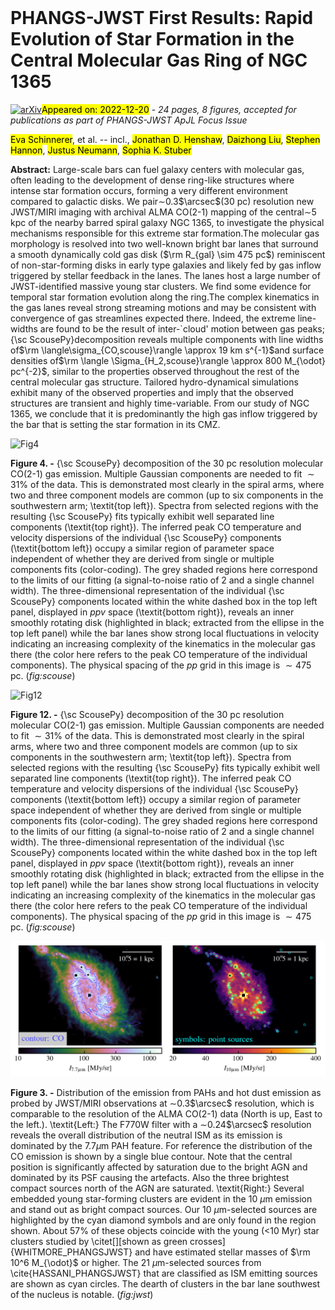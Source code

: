 <div class="macros" style="visibility:hidden;">
$\newcommand{\ensuremath}{}$
$\newcommand{\xspace}{}$
$\newcommand{\object}[1]{\texttt{#1}}$
$\newcommand{\farcs}{{.}''}$
$\newcommand{\farcm}{{.}'}$
$\newcommand{\arcsec}{''}$
$\newcommand{\arcmin}{'}$
$\newcommand{\ion}[2]{#1#2}$
$\newcommand{\textsc}[1]{\textrm{#1}}$
$\newcommand{\hl}[1]{\textrm{#1}}$
$\newcommand{\vdag}{(v)^\dagger}$
$\newcommand$
$\newcommand$
$\newcommand{\comm}[1]{{\color{red} \textbf{#1}}}$
$\newcommand{\Msun}{\mathrm{M}_{\sun}}$
$\newcommand{\fr}[1]{{\color{green} \textbf{#1}}}$
$\newcommand{\vdag}{(v)^\dagger}$
$\newcommand$
$\newcommand$
$\newcommand{\comm}[1]{{\color{red} \textbf{#1}}}$
$\newcommand{\Msun}{\mathrm{M}_{\sun}}$
$\newcommand{\fr}[1]{{\color{green} \textbf{#1}}}$</div>

<div class="macros" style="visibility:hidden;">
$\newcommand{$\ensuremath$}{}$
$\newcommand{$\xspace$}{}$
$\newcommand{$\object$}[1]{\texttt{#1}}$
$\newcommand{$\farcs$}{{.}''}$
$\newcommand{$\farcm$}{{.}'}$
$\newcommand{$\arcsec$}{''}$
$\newcommand{$\arcmin$}{'}$
$\newcommand{$\ion$}[2]{#1#2}$
$\newcommand{$\textsc$}[1]{\textrm{#1}}$
$\newcommand{$\hl$}[1]{\textrm{#1}}$
$\newcommand{$\vdag$}{(v)^\dagger}$
$\newcommand$
$\newcommand$
$\newcommand{$\comm$}[1]{{\color{red} \textbf{#1}}}$
$\newcommand{$\Msun$}{\mathrm{M}_{\sun}}$
$\newcommand{$\fr$}[1]{{\color{green} \textbf{#1}}}$
$\newcommand{$\vdag$}{(v)^\dagger}$
$\newcommand$
$\newcommand$
$\newcommand{$\comm$}[1]{{\color{red} \textbf{#1}}}$
$\newcommand{$\Msun$}{\mathrm{M}_{\sun}}$
$\newcommand{$\fr$}[1]{{\color{green} \textbf{#1}}}$</div>



<div id="title">

# PHANGS-JWST First Results: Rapid Evolution of Star Formation in the Central Molecular Gas Ring of NGC 1365

</div>
<div id="comments">

[![arXiv](https://img.shields.io/badge/arXiv-2212.09168-b31b1b.svg)](https://arxiv.org/abs/2212.09168)<mark>Appeared on: 2022-12-20</mark> - _24 pages, 8 figures, accepted for publications as part of PHANGS-JWST ApJL Focus Issue_

</div>
<div id="authors">

<mark><mark>Eva Schinnerer</mark></mark>, et al. -- incl., <mark><mark>Jonathan D. Henshaw</mark></mark>, <mark><mark>Daizhong Liu</mark></mark>, <mark><mark>Stephen Hannon</mark></mark>, <mark><mark>Justus Neumann</mark></mark>, <mark><mark>Sophia K. Stuber</mark></mark>

</div>
<div id="abstract">

**Abstract:** Large-scale bars can fuel galaxy centers with molecular gas, often leading to the development of dense ring-like structures where intense star formation occurs, forming a very different environment compared to galactic disks. We pair$\sim$0.3$\arcsec$(30 pc) resolution new JWST/MIRI imaging with archival ALMA CO(2-1) mapping of the central$\sim$5 kpc of the nearby barred spiral galaxy NGC 1365, to investigate the physical mechanisms responsible for this extreme star formation.The molecular gas morphology is resolved into two well-known bright bar lanes that surround a smooth dynamically cold gas disk ($\rm R_{gal} \sim 475 pc$) reminiscent of non-star-forming disks in early type galaxies and likely fed by gas inflow triggered by stellar feedback in the lanes. The lanes host a large number of JWST-identified massive young star clusters. We find some evidence for temporal star formation evolution along the ring.The complex kinematics in the gas lanes reveal strong streaming motions and may be consistent with convergence of gas streamlines expected there. Indeed, the extreme line-widths are found to be the result of inter-`cloud' motion between gas peaks;{\sc ScousePy}decomposition reveals multiple components with line widths of$\rm \langle\sigma_{CO,scouse}\rangle \approx 19 km s^{-1}$and surface densities of$\rm \langle \Sigma_{H_2,scouse}\rangle \approx  800 M_{\odot} pc^{-2}$, similar to the properties observed throughout the rest of the central molecular gas structure.  Tailored hydro-dynamical simulations exhibit many of the observed properties and imply that the observed structures are transient and highly time-variable.  From our study of NGC 1365, we conclude that it is predominantly the high gas inflow triggered by the bar that is setting the star formation in its CMZ.

</div>

<div id="div_fig1">

<img src="tmp_2212.09168/./figures/scouse2x2.png" alt="Fig4" width="100%"/>

**Figure 4. -** {\sc ScousePy} decomposition of the 30 pc resolution molecular CO(2-1) gas emission. Multiple Gaussian components are needed to fit $\sim31\%$ of the data. This is demonstrated most clearly in the spiral arms, where two and three component models are common (up to six components in the southwestern arm; \textit{top left}). Spectra from selected regions with the resulting {\sc ScousePy} fits typically exhibit well separated line components (\textit{top right}). The inferred peak CO temperature and velocity dispersions of the individual {\sc ScousePy} components (\textit{bottom left}) occupy a similar region of parameter space independent of whether they are derived from single or multiple components fits (color-coding). The grey shaded regions here correspond to the limits of our fitting (a signal-to-noise ratio of 2 and a single channel width).
    The three-dimensional representation of the individual {\sc ScousePy} components located within the white dashed box in the top left panel, displayed in $ppv$ space (\textit{bottom right}), reveals an inner smoothly rotating disk (highlighted in black; extracted from the ellipse in the top left panel) while the bar lanes show strong local fluctuations in velocity indicating an increasing complexity of the kinematics in the molecular gas there (the color here refers to the peak CO temperature of the individual components). The physical spacing of the $pp$ grid in this image is $\sim475$ pc. (*fig:scouse*)

</div>
<div id="div_fig2">

<img src="tmp_2212.09168/./figures/scouse2x2.png" alt="Fig12" width="100%"/>

**Figure 12. -** {\sc ScousePy} decomposition of the 30 pc resolution molecular CO(2-1) gas emission. Multiple Gaussian components are needed to fit $\sim31\%$ of the data. This is demonstrated most clearly in the spiral arms, where two and three component models are common (up to six components in the southwestern arm; \textit{top left}). Spectra from selected regions with the resulting {\sc ScousePy} fits typically exhibit well separated line components (\textit{top right}). The inferred peak CO temperature and velocity dispersions of the individual {\sc ScousePy} components (\textit{bottom left}) occupy a similar region of parameter space independent of whether they are derived from single or multiple components fits (color-coding). The grey shaded regions here correspond to the limits of our fitting (a signal-to-noise ratio of 2 and a single channel width).
    The three-dimensional representation of the individual {\sc ScousePy} components located within the white dashed box in the top left panel, displayed in $ppv$ space (\textit{bottom right}), reveals an inner smoothly rotating disk (highlighted in black; extracted from the ellipse in the top left panel) while the bar lanes show strong local fluctuations in velocity indicating an increasing complexity of the kinematics in the molecular gas there (the color here refers to the peak CO temperature of the individual components). The physical spacing of the $pp$ grid in this image is $\sim475$ pc. (*fig:scouse*)

</div>
<div id="div_fig3">

<img src="tmp_2212.09168/./figures/MIR_images_v5.png" alt="Fig3" width="100%"/>

**Figure 3. -** Distribution of the emission from PAHs and hot dust emission as probed by JWST/MIRI observations at $\sim$0.3$\arcsec$ resolution, which is comparable to the resolution of the ALMA CO(2-1) data (North is up, East to the left.).
    \textit{Left:} The F770W filter with a $\sim$0.24$\arcsec$ resolution reveals the overall distribution of the neutral ISM as its emission is dominated by the  7.7$\mu$m  PAH feature. For reference the distribution of the CO emission is shown by a single blue contour. Note that the central position is significantly affected by saturation due to the bright AGN and dominated by its PSF causing the artefacts. Also the three brightest compact sources north of the AGN are saturated.
    \textit{Right:} Several embedded young star-forming clusters are evident in the 10 $\mu$m emission and stand out as bright compact sources. Our 10 $\mu$m-selected sources are highlighted by the cyan diamond symbols and are only found in the region shown. About 57\% of these objects coincide with the young ($<$10 Myr) star clusters studied by \citet[][shown as green crosses]{WHITMORE_PHANGSJWST} and have estimated stellar masses of $\rm 10^6  M_{\odot}$ or higher. The 21 $\mu$m-selected sources from \cite{HASSANI_PHANGSJWST} that are classified as ISM emitting sources are shown as cyan circles. The dearth of clusters in the bar lane southwest of the nucleus is notable. (*fig:jwst*)

</div>